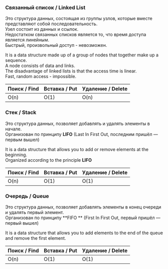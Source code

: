 ### Связанный список / Linked List
Это структура данных, состоящая из группы узлов, которые вместе представляют собой последовательность.  
Узел состоит из данных и ссылок.  
Недостатком связанных списков является то, что время доступа является линейным.  
Быстрый, произвольный доступ - невозможен.  

It is a data structure made up of a group of nodes that together make up a sequence.  
A node consists of data and links.  
The disadvantage of linked lists is that the access time is linear.  
Fast, random access - impossible.


| Поиск / Find | Вставка / Put | Удаление / Delete |
|--------------|---------------|-------------------|
| O(n)         | O(1)          | O(n)              |


### Стек / Stack
Это структура данных, позволяет добавлять и удалять элементы в начале.  
Организован по принципу **LIFO** (Last In First Out, последним пришёл — первым вышел)

It is a data structure that allows you to add or remove elements at the beginning.  
Organized according to the principle **LIFO**


| Поиск / Find | Вставка / Put | Удаление / Delete |
|--------------|---------------|-------------------|
| O(n)         | O(1)          | O(1)              |


### Очередь / Queue
Это структура данных, позволяет добавлять элементы в конец очереди и удалять первый элемент.  
Организован по принципу **FIFO ** (First In First Out, первый пришёл — первый вышел)

It is a data structure  that allows you to add elements to the end of the queue and remove the first element.


| Поиск / Find | Вставка / Put | Удаление / Delete |
|--------------|---------------|-------------------|
| O(n)         | O(1)          | O(1)              |